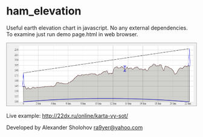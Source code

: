 # ham_elevation
Useful earth elevation chart in javascript. No any external dependencies.  
To examine just run demo page.html in web browser.

![Screenshot](./doc/sample1.png)

Live example: http://22dx.ru/online/karta-vy-sot/ 

Developed by Alexander Sholohov  <ra9yer@yahoo.com>
